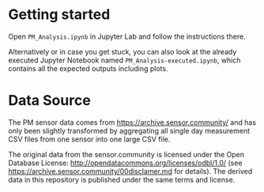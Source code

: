 # Getting started
Open `PM_Analysis.ipynb` in Jupyter Lab and follow the instructions there.

Alternatively or in case you get stuck, you can also look at the already executed Jupyter Notebook named `PM_Analysis-executed.ipynb`, which contains all the expected outputs including plots.

# Data Source
The PM sensor data comes from https://archive.sensor.community/ and has only been slightly transformed by aggregating all single day measurement CSV files from one sensor into one large CSV file.

The original data from the sensor.community is licensed under the Open Database License: http://opendatacommons.org/licenses/odbl/1.0/ (see https://archive.sensor.community/00disclamer.md for details). The derived data in this repository is published under the same terms and license.
